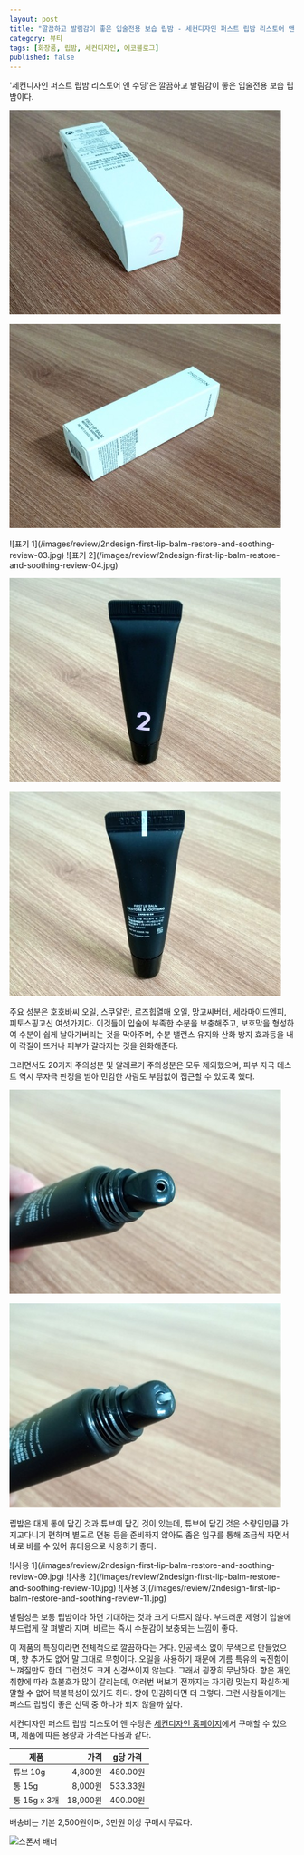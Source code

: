 ```yaml
---
layout: post
title: "깔끔하고 발림감이 좋은 입술전용 보습 립밤 - 세컨디자인 퍼스트 립밤 리스토어 앤 수딩"
category: 뷰티
tags: [화장품, 립밤, 세컨디자인, 에코블로그]
published: false
---
```


'세컨디자인 퍼스트 립밤 리스토어 앤 수딩'은
깔끔하고 발림감이 좋은 입술전용 보습 립밤이다.

![패키지 1](/images/review/2ndesign-first-lip-balm-restore-and-soothing-review-01.jpg)

![패키지 2](/images/review/2ndesign-first-lip-balm-restore-and-soothing-review-02.jpg)

<p class="center" markdown="1">
![표기 1](/images/review/2ndesign-first-lip-balm-restore-and-soothing-review-03.jpg)
![표기 2](/images/review/2ndesign-first-lip-balm-restore-and-soothing-review-04.jpg)
</p>

![제품 1](/images/review/2ndesign-first-lip-balm-restore-and-soothing-review-05.jpg)

![제품 2](/images/review/2ndesign-first-lip-balm-restore-and-soothing-review-06.jpg)

주요 성분은 호호바씨 오일, 스쿠알란, 로즈힙열매 오일, 망고씨버터, 세라마이드엔피, 피토스핑고신 여섯가지다.
이것들이 입술에 부족한 수분을 보충해주고,
보호막을 형성하여 수분이 쉽게 날아가버리는 것을 막아주며,
수분 밸런스 유지와 산화 방지 효과등을 내어
각질이 뜨거나 피부가 갈라지는 것을 완화해준다.

그러면서도 20가지 주의성분 및 알레르기 주의성분은 모두 제외했으며,
피부 자극 테스트 역시 무자극 판정을 받아
민감한 사람도 부담없이 접근할 수 있도록 했다.

![입구](/images/review/2ndesign-first-lip-balm-restore-and-soothing-review-07.jpg)

![제형](/images/review/2ndesign-first-lip-balm-restore-and-soothing-review-08.jpg)

립밤은 대게 통에 담긴 것과 튜브에 담긴 것이 있는데,
튜브에 담긴 것은 소량인만큼 가지고다니기 편하며 별도로 면봉 등을 준비하지 않아도
좁은 입구를 통해 조금씩 짜면서 바로 바를 수 있어 휴대용으로 사용하기 좋다.

<p class="center" markdown="1">
![사용 1](/images/review/2ndesign-first-lip-balm-restore-and-soothing-review-09.jpg)
![사용 2](/images/review/2ndesign-first-lip-balm-restore-and-soothing-review-10.jpg)
![사용 3](/images/review/2ndesign-first-lip-balm-restore-and-soothing-review-11.jpg)
</p>

발림성은 보통 립밤이라 하면 기대하는 것과 크게 다르지 않다.
부드러운 제형이 입술에 부드럽게 잘 펴발라 지며,
바르는 즉시 수분감이 보충되는 느낌이 좋다.

이 제품의 특징이라면 전체적으로 깔끔하다는 거다.
인공색소 없이 무색으로 만들었으며,
향 추가도 없어 말 그대로 무향이다.
오일을 사용하기 때문에 기름 특유의 눅진함이 느껴질만도 한데 그런것도 크게 신경쓰이지 않는다.
그래서 굉장히 무난하다.
향은 개인 취향에 따라 호불호가 많이 갈리는데,
여러번 써보기 전까지는 자기랑 맞는지 확실하게 말할 수 없어 복불복성이 있기도 하다.
향에 민감하다면 더 그렇다.
그런 사람들에게는 퍼스트 립밤이 좋은 선택 중 하나가 되지 않을까 싶다.

세컨디자인 퍼스트 립밤 리스토어 앤 수딩은
[세컨디자인 홈페이지](http://2ndesign.co.kr/shop/shopdetail.html?branduid=2682559)에서 구매할 수 있으며,
제품에 따른 용량과 가격은 다음과 같다.

제품         | 가격     | g당 가격
-------------|---------:|----------
튜브 10g     |  4,800원 | 480.00원
통 15g       |  8,000원 | 533.33원
통 15g x 3개 | 18,000원 | 400.00원

배송비는 기본 2,500원이며, 3만원 이상 구매시 무료다.



![스폰서 배너](http://echoblog.net/images/sponsor-banner.png "이 글은 에코블로그를 통해 해당 업체에서 페이백을 제공받아 작성한 리뷰다.")
